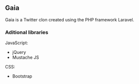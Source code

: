 ## Gaia

Gaia is a Twitter clon created using the PHP framework Laravel.

### Aditional libraries

JavaScript:

- jQuery
- Mustache JS

CSS:

- Bootstrap
